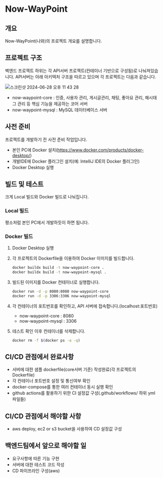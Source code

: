 # Now-WayPoint

## 개요

Now-WayPoint(나와)의 프로젝트 개요를 설명합니다.

## 프로젝트 구조

벡엔드 프로젝트 하위는 각 API서버 프로젝트(컨테이너 기반으로 구성됨)로 나눠져있습니다.
API서버는 아래 아키텍처 구조을 따르고 있으며 각 프로젝트는 다음과 같습니다.

![스크린샷 2024-06-28 오후 11 43 28](https://github.com/immyeong/immyeong.github.io/assets/62759873/58dceaf5-bdf1-4e0a-8887-21ed2eeab28e)

- now-waypoint-core : 인증, 사용자 관리, 게시글관리, 채팅, 좋아요 관리, 해시태그 관리 등 핵심 기능을 제공하는 코어 서버
- now-waypoint-mysql : MySQL 데이터베이스 서버

## 사전 준비

프로젝트를 개발하기 전 사전 준비 작업입니다.

- 본인 PC에 Docker 설치(https://www.docker.com/products/docker-desktop/)
- 개발IDE에 Docker 플러그인 설치(예: IntelliJ IDE의 Docker 플러그인)
- Docker Desktop 실행

## 빌드 및 테스트

크게 Local 빌드와 Docker 빌드로 나눠집니다.

### Local 빌드

평소처럼 본인 PC에서 개발하듯이 하면 됩니다.

### Docker 빌드

1. Docker Desktop 실행
2. 각 프로젝트의 Dockerfile을 이용하여 Docker 이미지를 빌드합니다.
   ```bash
   docker buildx build -t now-waypoint-core .
   docker buildx build -t now-waypoint-mysql .
   ```
3. 빌드된 이미지를 Docker 컨테이너로 실행합니다.
   ```bash
   docker run -d -p 8080:8080 now-waypoint-core
   docker run -d -p 3306:3306 now-waypoint-mysql
   ```
4. 각 컨테이너의 포트번호를 확인하고, API 서버에 접속합니다.(localhost:포트번호)

   - now-waypoint-core : 8080
   - now-waypoint-mysql : 3306

5. 테스트 확인 이후 컨테이너를 삭제합니다.
   ```bash
   docker rm -f $(docker ps -a -q)
   ```

## CI/CD 관점에서 완료사항

- 서버에 대한 샘플 dockerfile(core서버 기준) 작성완료(각 프로젝트의 Dockerfile)
- 각 컨테이너 포트번호 설정 및 통신여부 확인
- docker-compose를 통한 여러 컨테이너 동시 실행 확인
- github actions를 활용하기 위한 CI 설정값 구성(.github/workflows/ 하위 yml 파일들)

## CI/CD 관점에서 해야할 사항
- aws deploy, ec2 or s3 bucket을 사용하여 CD 설정값 구성

## 백엔드팀에서 앞으로 해야할 일
- 요구사항에 따른 기능 구현
- 서버에 대한 테스트 코드 작성
- CD 파이프라인 구성(aws)
